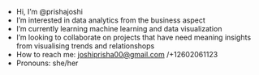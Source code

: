 -  Hi, I’m @prishajoshi
-  I’m interested in data analytics from the business aspect 
-  I’m currently learning machine learning and data visualization 
-  I’m looking to collaborate on projects that have need meaning insights from visualising trends and relationshops 
-  How to reach me: joshiprisha00@gmail.com /+12602061123
-  Pronouns: she/her


<!---
prishajoshi05/prishajoshi05 is a ✨ special ✨ repository because its `README.md` (this file) appears on your GitHub profile.
You can click the Preview link to take a look at your changes.
--->
